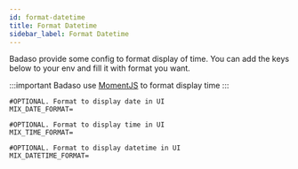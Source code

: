 ```yaml
---
id: format-datetime
title: Format Datetime
sidebar_label: Format Datetime
---
```


Badaso provide some config to format display of time. You can add the keys below to your env and fill it with format you want.

:::important
Badaso use <a href="https://momentjs.com/docs/#/displaying/format/" target="_blank">MomentJS</a> to format display time
:::

```
#OPTIONAL. Format to display date in UI
MIX_DATE_FORMAT=

#OPTIONAL. Format to display time in UI
MIX_TIME_FORMAT=

#OPTIONAL. Format to display datetime in UI
MIX_DATETIME_FORMAT=
```